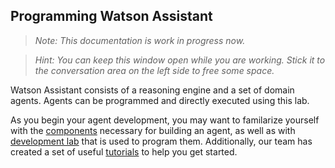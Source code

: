## Programming Watson Assistant

> _Note: This documentation is work in progress now._

> _Hint: You can keep this window open while you are working. Stick it to the conversation area on the left side to free some space._

Watson Assistant consists of a reasoning engine and a set of domain agents. Agents can be programmed and directly executed using this lab. 

As you begin your agent development, you may want to familarize yourself with the [components](Components.md) necessary for building an agent, as well as with [development lab](DevelopmentLab.md) that is used to program them. Additionally, our team has created a set of useful [tutorials](Tutorials.md) to help you get started.
